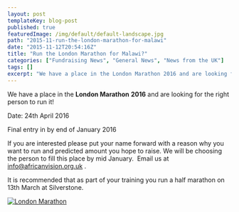 ```yaml
---
layout: post
templateKey: blog-post
published: true
featuredImage: /img/default/default-landscape.jpg
path: "2015-11-run-the-london-marathon-for-malawi"
date: "2015-11-12T20:54:16Z"
title: "Run the London Marathon for Malawi?"
categories: ["Fundraising News", "General News", "News from the UK"]
tags: []
excerpt: "We have a place in the London Marathon 2016 and are looking for the right person to run it!Date: 24..."
---
```


We have a place in the **London Marathon** **2016** and are looking for the right person to run it!

Date: 24th April 2016

Final entry in by end of January 2016

If you are interested please put your name forward with a reason why you want to run and predicted amount you hope to raise. We will be choosing the person to fill this place by mid January.  Email us at [info@africanvision.org.uk](mailto:info@africanvision.org.uk) .

It is recommended that as part of your training you run a half marathon on 13th March at Silverstone.

[![London Marathon](https://f000.backblazeb2.com/file/avm-wp-uploads/2015/11/London-Marathon-300x200.jpg)](https://f000.backblazeb2.com/file/avm-wp-uploads/2015/11/London-Marathon.jpg)
